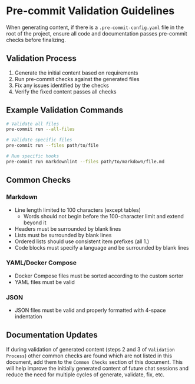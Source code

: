 # Pre-commit Validation Guidelines

When generating content, if there is a `.pre-commit-config.yaml` file in the root of the project,
ensure all code and documentation passes pre-commit checks before finalizing.

## Validation Process

1. Generate the initial content based on requirements
1. Run pre-commit checks against the generated files
1. Fix any issues identified by the checks
1. Verify the fixed content passes all checks

## Example Validation Commands

```bash
# Validate all files
pre-commit run --all-files

# Validate specific files
pre-commit run --files path/to/file

# Run specific hooks
pre-commit run markdownlint --files path/to/markdown/file.md
```

## Common Checks

### Markdown

- Line length limited to 100 characters (except tables)
  - Words should not begin before the 100-character limit and extend beyond it
- Headers must be surrounded by blank lines
- Lists must be surrounded by blank lines
- Ordered lists should use consistent item prefixes (all 1.)
- Code blocks must specify a language and be surrounded by blank lines

### YAML/Docker Compose

- Docker Compose files must be sorted according to the custom sorter
- YAML files must be valid

### JSON

- JSON files must be valid and properly formatted with 4-space indentation

## Documentation Updates

If during validation of generated content (steps 2 and 3 of `Validation Process`) other common
checks are found which are not listed in this document, add them to the `Common Checks`
section of this document. This will help improve the initially generated content of future chat
sessions and reduce the need for multiple cycles of generate, validate, fix, etc.
